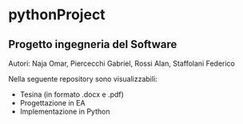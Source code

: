 # pythonProject
## Progetto ingegneria del Software

Autori: Naja Omar, Piercecchi Gabriel, Rossi Alan, Staffolani Federico

Nella seguente repository sono visualizzabili:
- Tesina (in formato .docx e .pdf)
- Progettazione in EA
- Implementazione in Python 
